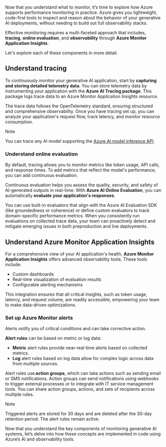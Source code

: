 Now that you understand what to monitor, it’s time to explore *how* Azure supports performance monitoring in practice. Azure gives you lightweight, code-first tools to inspect and reason about the behavior of your generative AI deployments, without needing to build out full observability stacks.

Effective monitoring requires a multi-faceted approach that includes, **tracing**, **online evaluation**, and **observability** through **Azure Monitor Application Insights**.

Let's explore each of these components in more detail.

## Understand tracing

To continuously monitor your generative AI application, start by **capturing and storing detailed telemetry data**. You can store telemetry data by instrumenting your application with the **Azure AI Tracing package**. This package logs trace data to an Azure Monitor Application Insights resource.

The trace data follows the OpenTelemetry standard, ensuring structured and comprehensive observability. Once you have tracing set up, you can analyze your application's request flow, track latency, and monitor resource consumption.

> [!Note]
> You can trace any AI model supporting the [Azure AI model inference API](/azure/ai-foundry/model-inference/?azure-portal=true).

### Understand online evaluation

By default, tracing allows you to monitor metrics like token usage, API calls, and response times. To add metrics that reflect the model's performance, you can add continuous evaluation.

Continuous evaluation helps you assess the quality, security, and safety of AI-generated outputs in real-time. With **Azure AI Online Evaluation**, you can automatically **evaluate your application's responses**.

You can use built-in evaluators that align with the Azure AI Evaluation SDK (like groundedness or coherence) or define custom evaluators to track domain-specific performance metrics. When you consistently run evaluations on collected trace data, your team can proactively detect and mitigate emerging issues in both preproduction and live deployments.

## Understand Azure Monitor Application Insights

For a comprehensive view of your AI application's health, **Azure Monitor Application Insights** offers advanced observability tools. These tools include:

- Custom dashboards
- Real-time visualization of evaluation results
- Configurable alerting mechanisms

This integration ensures that all critical insights, such as token usage, latency, and request volume, are readily accessible, empowering your team to make data-driven optimizations.

### Set up Azure Monitor alerts

Alerts notify you of critical conditions and can take corrective action.

**Alert rules** can be based on metric or log data:

- **Metric** alert rules provide near-real time alerts based on collected metrics.
- **Log** alert rules based on log data allow for complex logic across data from multiple sources.

Alert rules use **action groups**, which can take actions such as sending email or SMS notifications. Action groups can send notifications using webhooks to trigger external processes or to integrate with IT service management tools. You can share action groups, actions, and sets of recipients across multiple rules.

> [!Note]
> Triggered alerts are stored for 30 days and are deleted after the 30-day retention period. The alert rules remain active.

Now that you understand the key components of monitoring generative AI systems, let’s delve into how these concepts are implemented in code using Azure’s AI and observability tools.
